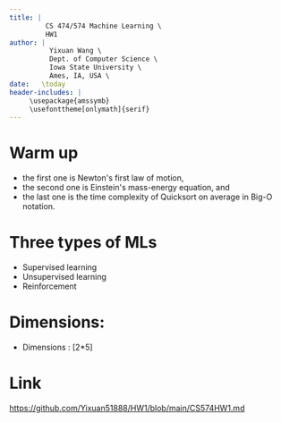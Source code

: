 ```yaml
---
title: |
         CS 474/574 Machine Learning \
         HW1
author: |
          Yixuan Wang \
          Dept. of Computer Science \
          Iowa State University \
          Ames, IA, USA \
date:   \today
header-includes: |
     \usepackage{amssymb}
     \usefonttheme[onlymath]{serif}
---
```


# Warm up
* the first one is Newton's first law of motion,
* the second one is Einstein's mass-energy equation, and
* the last one is the time complexity of Quicksort on average in Big-O notation.

# Three types of MLs

- Supervised learning
- Unsupervised learning
- Reinforcement

# Dimensions:
- Dimensions : [2*5]
# Link
https://github.com/Yixuan51888/HW1/blob/main/CS574HW1.md
